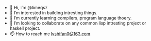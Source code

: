 - 👋 Hi, I’m @timeqsz
- 👀 I’m interested in building intresting things.
- 🌱 I’m currently learning compilers, program language thoery.
- 💞️ I’m looking to collaborate on any common lisp intresting project or haskell project.
- 📫 How to reach me lvshifan0@163.com

<!---
timeqsz/timeqsz is a ✨ special ✨ repository because its `README.md` (this file) appears on your GitHub profile.
You can click the Preview link to take a look at your changes.
--->
